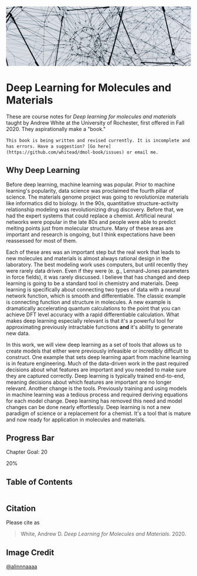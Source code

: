 ![Overhead view of a waves on a beach](_static/images/header_small.jpg)


# Deep Learning for Molecules and Materials

These are course notes for *Deep learning for molecules and materials* taught by Andrew White at the University of Rochester,
first offered in Fall 2020. They aspirationally make a "book."

```{danger}
This book is being written and revised currently. It is incomplete and has errors. Have a suggestion? [Go here](https://github.com/whitead/dmol-book/issues) or email me.
```

## Why Deep Learning

Before deep learning, machine learning was popular. Prior to machine learning's popularity, data science was proclaimed the fourth pillar of science. The materials genome project was going to revolutionize materials like informatics did to biology. In the 90s, quantitative structure-activity relationship modeling was revolutionizing drug discovery. Before that, we had the expert systems that could replace a chemist. Artificial neural networks were popular in the late 80s and people were able to predict melting points just from molecular structure. Many of these areas are important and research is ongoing, but I think expectations have been reassessed for most of them.

Each of these ares was an important step but the real work that leads to new molecules and materials is almost always rational design in the laboratory. The best modeling work uses computers, but until recently they were rarely data driven. Even if they were (e. g., Lennard-Jones parameters in force fields), it was rarely discussed. I believe that has changed and deep learning is going to be a standard tool in chemistry and materials. Deep learning is specifically about connecting two types of data with a neural network function, which is smooth and differentiable. The classic example is connecting function and structure in molecules. A new example is dramatically accelerating quantum calculations to the point that you can achieve DFT level accuracy with a rapid differentiable calculation. What makes deep learning especially relevant is that it's a powerful tool for approximating previously intractable functions **and** it's ability to generate new data.

In this work, we will view deep learning as a set of tools that allows us to create models that either were previously infeasible or incredibly difficult to construct. One example that sets deep learning apart from machine learning is in feature engineering. Much of the data-driven work in the past required decisions about what features are important and you needed to make sure they are captured correctly. Deep learning is typically trained end-to-end, meaning decisions about which features are important are no longer relevant. Another change is the tools. Previously training and using models in machine learning was a tedious process and required deriving equations for each model change. Deep learning has removed this need and model changes can be done nearly effortlessly. Deep learning is not a new paradigm of science or a replacement for a chemist. It's a tool that is mature and now ready for application in molecules and materials.

## Progress Bar

Chapter Goal: 20

<div class="wh-wrapper">
    <div class="wh-progress-bar">
        <span class="wh-progress-bar-fill" style="width: 20%;"> 20% </span>
    </div>
</div>


## Table of Contents

```{tableofcontents}
```

## Citation

Please cite as

> White, Andrew D. *Deep Learning for Molecules and Materials*. 2020.

## Image Credit

[@alinnnaaaa](https://unsplash.com/@alinnnaaaa)